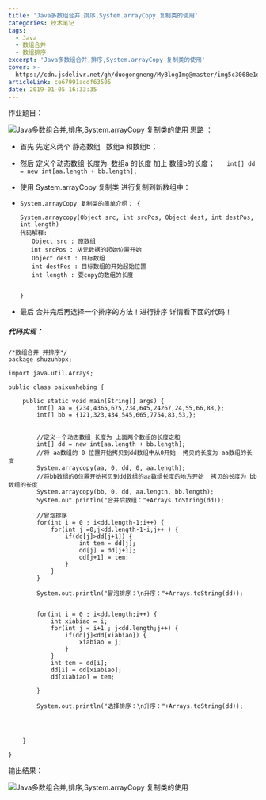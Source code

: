 ```yaml
---
title: 'Java多数组合并,排序,System.arrayCopy 复制类的使用'
categories: 技术笔记
tags:
  - Java
  - 数组合并
  - 数组排序
excerpt: 'Java多数组合并,排序,System.arrayCopy 复制类的使用'
cover: >-
  https://cdn.jsdelivr.net/gh/duogongneng/MyBlogImg@master/img5c3068e1de5c9-20200918144350544.png
articleLink: ce67991acdf63505
date: 2019-01-05 16:33:35
---
```


作业题目：

![Java多数组合并,排序,System.arrayCopy 复制类的使用](https://cdn.jsdelivr.net/gh/duogongneng/MyBlogImg@master/img5c3068e1de5c9-20200918144350544.png "Java多数组合并,排序,System.arrayCopy 复制类的使用") 思路 ：

* 首先 先定义两个 静态数组   数组a 和数组b；

* 然后 定义个动态数组 长度为  数组a 的长度 加上 数组b的长度；      `int[] dd = new int[aa.length + bb.length];`

* 使用 System.arrayCopy 复制类 进行复制到新数组中： 

*   ```
    System.arrayCopy 复制类的简单介绍： {
    
    System.arraycopy(Object src, int srcPos, Object dest, int destPos, int length)
    代码解释:
    　　Object src : 原数组
       int srcPos : 从元数据的起始位置开始
    　　Object dest : 目标数组
    　　int destPos : 目标数组的开始起始位置
    　　int length : 要copy的数组的长度
    
    
    }
    
    ```
    
*   最后 合并完后再选择一个排序的方法！进行排序 详情看下面的代码！

##### 代码实现：

```
/*数组合并 并排序*/
package shuzuhbpx;

import java.util.Arrays;

public class paixunhebing {

	public static void main(String[] args) {
		int[] aa = {234,4365,675,234,645,24267,24,55,66,88,};
		int[] bb = {121,323,434,545,665,7754,83,53,};
		

		//定义一个动态数组 长度为 上面两个数组的长度之和
		int[] dd = new int[aa.length + bb.length];
		//将 aa数组的 0 位置开始拷贝到dd数组中从0开始  拷贝的长度为 aa数组的长度
		System.arraycopy(aa, 0, dd, 0, aa.length);
		//将bb数组的0位置开始拷贝到dd数组的aa数组长度的地方开始  拷贝的长度为 bb数组的长度
		System.arraycopy(bb, 0, dd, aa.length, bb.length);
		System.out.println("合并后数组："+Arrays.toString(dd));
		
		//冒泡排序
		for(int i = 0 ; i<dd.length-1;i++) {
			for(int j =0;j<dd.length-1-i;j++ ) {
				if(dd[j]>dd[j+1]) {
					int tem = dd[j];
					dd[j] = dd[j+1];
					dd[j+1] = tem;
				}
			}
		}
		
		System.out.println("冒泡排序：\n升序："+Arrays.toString(dd));
		
		
		for(int i = 0 ; i<dd.length;i++) {
			int xiabiao = i;
			for(int j = i+1 ; j<dd.length;j++) {
				if(dd[j]<dd[xiabiao]) {
					xiabiao = j;
				}
			}
			int tem = dd[i];
			dd[i] = dd[xiabiao];
			dd[xiabiao] = tem;
			
		}
		
		System.out.println("选择排序：\n升序："+Arrays.toString(dd));
		
		
		

	}

}
```

输出结果：

![Java多数组合并,排序,System.arrayCopy 复制类的使用](https://cdn.jsdelivr.net/gh/duogongneng/MyBlogImg@master/img5c306b5f35baa-20200918144355094.png "Java多数组合并,排序,System.arrayCopy 复制类的使用")

